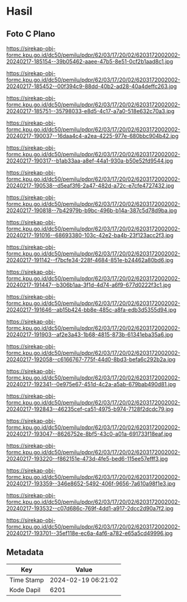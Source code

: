 # Hasil

## Foto C Plano

https://sirekap-obj-formc.kpu.go.id/dc50/pemilu/pdpr/62/03/17/20/02/6203172002002-20240217-185154--39b05462-aaee-47b5-8e51-0cf2b1aad8c1.jpg

https://sirekap-obj-formc.kpu.go.id/dc50/pemilu/pdpr/62/03/17/20/02/6203172002002-20240217-185452--00f394c9-88dd-40b2-ad28-40a4deffc263.jpg

https://sirekap-obj-formc.kpu.go.id/dc50/pemilu/pdpr/62/03/17/20/02/6203172002002-20240217-185751--35798033-e8d5-4c17-a7a0-518e632c70a3.jpg

https://sirekap-obj-formc.kpu.go.id/dc50/pemilu/pdpr/62/03/17/20/02/6203172002002-20240217-190037--16daa4c4-a2ea-4225-977e-680bbc904b42.jpg

https://sirekap-obj-formc.kpu.go.id/dc50/pemilu/pdpr/62/03/17/20/02/6203172002002-20240217-190317--b1ab33aa-a8ef-44a1-930a-b50e52fd9544.jpg

https://sirekap-obj-formc.kpu.go.id/dc50/pemilu/pdpr/62/03/17/20/02/6203172002002-20240217-190538--d5eaf3f6-2a47-482d-a72c-e7cfe4727432.jpg

https://sirekap-obj-formc.kpu.go.id/dc50/pemilu/pdpr/62/03/17/20/02/6203172002002-20240217-190818--7b42979b-b9bc-496b-b14a-387c5d78d9ba.jpg

https://sirekap-obj-formc.kpu.go.id/dc50/pemilu/pdpr/62/03/17/20/02/6203172002002-20240217-191016--68693380-103c-42e2-ba4b-23f123acc2f3.jpg

https://sirekap-obj-formc.kpu.go.id/dc50/pemilu/pdpr/62/03/17/20/02/6203172002002-20240217-191142--f7bcfe34-228f-4684-851e-b24462a80bd6.jpg

https://sirekap-obj-formc.kpu.go.id/dc50/pemilu/pdpr/62/03/17/20/02/6203172002002-20240217-191447--b306b1aa-3f1d-4d74-a6f9-677d0222f3c1.jpg

https://sirekap-obj-formc.kpu.go.id/dc50/pemilu/pdpr/62/03/17/20/02/6203172002002-20240217-191646--ab15b424-bb8e-485c-a8fa-edb3d5355d94.jpg

https://sirekap-obj-formc.kpu.go.id/dc50/pemilu/pdpr/62/03/17/20/02/6203172002002-20240217-191903--af2e3a43-1b68-4815-873b-61341eba35a6.jpg

https://sirekap-obj-formc.kpu.go.id/dc50/pemilu/pdpr/62/03/17/20/02/6203172002002-20240217-192058--c6166767-775f-44d0-8bd3-befa6c292b2a.jpg

https://sirekap-obj-formc.kpu.go.id/dc50/pemilu/pdpr/62/03/17/20/02/6203172002002-20240217-192341--0e975e67-451d-4c2a-a5ab-679bab490d81.jpg

https://sirekap-obj-formc.kpu.go.id/dc50/pemilu/pdpr/62/03/17/20/02/6203172002002-20240217-192843--46235cef-ca51-4975-b974-7128f2dcdc79.jpg

https://sirekap-obj-formc.kpu.go.id/dc50/pemilu/pdpr/62/03/17/20/02/6203172002002-20240217-193047--8626752e-8bf5-43c0-a01a-691733f18eaf.jpg

https://sirekap-obj-formc.kpu.go.id/dc50/pemilu/pdpr/62/03/17/20/02/6203172002002-20240217-193220--f862151e-473d-4fe5-bed6-115ee57efff3.jpg

https://sirekap-obj-formc.kpu.go.id/dc50/pemilu/pdpr/62/03/17/20/02/6203172002002-20240217-193359--346e8652-5492-406f-9656-7a610a98f1e3.jpg

https://sirekap-obj-formc.kpu.go.id/dc50/pemilu/pdpr/62/03/17/20/02/6203172002002-20240217-193532--c07d686c-769f-4dd1-a917-2dcc2d90a7f2.jpg

https://sirekap-obj-formc.kpu.go.id/dc50/pemilu/pdpr/62/03/17/20/02/6203172002002-20240217-193701--35ef118e-ec6a-4af6-a782-e65a5cd49996.jpg


## Metadata

| Key        | Value               |
| ---------- | ------------------- |
| Time Stamp | 2024-02-19 06:21:02 |
| Kode Dapil | 6201                |



